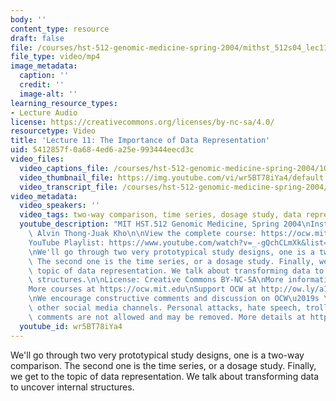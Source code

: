 ```yaml
---
body: ''
content_type: resource
draft: false
file: /courses/hst-512-genomic-medicine-spring-2004/mithst_512s04_lec11_360p_16_9.mp4
file_type: video/mp4
image_metadata:
  caption: ''
  credit: ''
  image-alt: ''
learning_resource_types:
- Lecture Audio
license: https://creativecommons.org/licenses/by-nc-sa/4.0/
resourcetype: Video
title: 'Lecture 11: The Importance of Data Representation'
uid: 5412857f-0a68-4ed6-a25e-993444eecd3c
video_files:
  video_captions_file: /courses/hst-512-genomic-medicine-spring-2004/1QzfuTQUpnSBjcFYgZrTdDr7TyQ0lN4B__transcript.webvtt
  video_thumbnail_file: https://img.youtube.com/vi/wr5BT78iYa4/default.jpg
  video_transcript_file: /courses/hst-512-genomic-medicine-spring-2004/1QzfuTQUpnSBjcFYgZrTdDr7TyQ0lN4B__transcript.pdf
video_metadata:
  video_speakers: ''
  video_tags: two-way comparison, time series, dosage study, data representation
  youtube_description: "MIT HST.512 Genomic Medicine, Spring 2004\nInstructor: Dr.\
    \ Alvin Thong-Juak Kho\n\nView the complete course: https://ocw.mit.edu/courses/hst-512-genomic-medicine-spring-2004/\n\
    YouTube Playlist: https://www.youtube.com/watch?v=_-gQchCLmXk&list=PLUl4u3cNGP613PJMNmRjAIdBr76goU1V5\n\
    \nWe'll go through two very prototypical study designs, one is a two-way comparison.\
    \ The second one is the time series, or a dosage study. Finally, we get to the\
    \ topic of data representation. We talk about transforming data to uncover internal\
    \ structures.\n\nLicense: Creative Commons BY-NC-SA\nMore information at https://ocw.mit.edu/terms\n\
    More courses at https://ocw.mit.edu\nSupport OCW at http://ow.ly/a1If50zVRlQ\n\
    \nWe encourage constructive comments and discussion on OCW\u2019s YouTube and\
    \ other social media channels. Personal attacks, hate speech, trolling, and inappropriate\
    \ comments are not allowed and may be removed. More details at https://ocw.mit.edu/comments."
  youtube_id: wr5BT78iYa4
---
```

We'll go through two very prototypical study designs, one is a two-way comparison. The second one is the time series, or a dosage study. Finally, we get to the topic of data representation. We talk about transforming data to uncover internal structures.